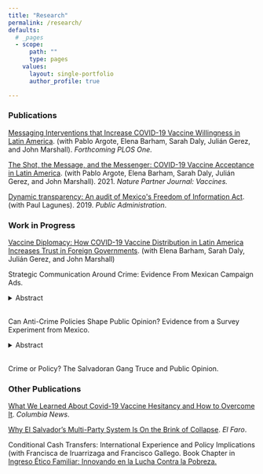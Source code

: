 ```yaml
---
title: "Research"
permalink: /research/
defaults:
  # _pages
  - scope:
      path: ""
      type: pages
    values:
      layout: single-portfolio
      author_profile: true

---
```


### Publications
[Messaging Interventions that Increase COVID-19 Vaccine Willingness in Latin America](https://papers.ssrn.com/sol3/papers.cfm?abstract_id=3812023). (with Pablo Argote, Elena Barham, Sarah Daly, Julián Gerez, and John Marshall). *Forthcoming PLOS One.*

[The Shot, the Message, and the Messenger: COVID-19 Vaccine Acceptance in Latin America](https://www.nature.com/articles/s41541-021-00380-x). (with Pablo Argote, Elena Barham, Sarah Daly, Julián Gerez, and John Marshall). 2021. *Nature Partner Journal: Vaccines.*

[Dynamic transparency: An audit of Mexico's Freedom of Information Act](https://onlinelibrary.wiley.com/doi/full/10.1111/padm.12553). (with Paul Lagunes). 2019. *Public Administration*. 

### Work in Progress
[Vaccine Diplomacy: How COVID-19 Vaccine Distribution in Latin America Increases Trust in Foreign Governments](/assets/vax_diplomacy_latam.pdf). (with Elena Barham, Sarah Daly, Julián Gerez, and John Marshall)


Strategic Communication Around Crime: Evidence From Mexican Campaign Ads.
<details><summary>Abstract</summary><p>Campaign messaging is supposed to provide voters with relevant information to select candidates that best align with their interests, but strategic communication by political parties can disrupt this process. Using as a case study the issue of insecurity in Mexico - which is very salient among majorities of citizens and that the literature on crime and politics would predict is an appealing campaign platform - I argue that political parties will communicate strategically about crime in contexts where crime has been persistent and chronic, such that it erodes the credibility of politicians to control it. I gather an original data set of the texts of electoral campaign ads in Mexico from 2012 through 2018 and use natural language processing techniques to classify ads as security related or not. Combining this data with different measures of homicides that capture the persistence of insecurity and with a difference-in-differences design, I show that chronic crime reduces the number of times political parties play a crime related ad. The findings provide evidence of strategic communication by parties in Mexico and have important implications for understanding the supply of anti-crime rhetoric in electoral campaigns.</p>
</details> &nbsp; 


Can Anti-Crime Policies Shape Public Opinion? Evidence from a Survey Experiment from Mexico. 
<details><summary>Abstract</summary><p>Can anti-crime policies shape public opinion of politician quality? I argue that anti-crime policies can help politicians signal their quality but only insofar as these policies are found to be credible by citizens. I test this argument in an online survey experiment implemented in Mexico that exposes respondents to hypothetical repressive and preventative anti-crime policies proposed by their mayor. Both policies lead to an increase in perceptions of mayoral effectiveness in a different policy domain. However, among citizens who do not find the policies credible — because they think they are ineffective, they think the mayor is incapable at controlling crime, or they blame the government for violence — the anti-crime policies reduce perceptions of politician effectiveness. I also find that actual crime indicators do not moderate these effects, except among respondents who blame the government for insecurity. These findings have important implications for understanding the conditions under which anti-crime policies and rhetoric can be effective at helping politicians garner support.</p>
</details> &nbsp; 


Crime or Policy? The Salvadoran Gang Truce and Public Opinion.

### Other Publications
[What We Learned About Covid-19 Vaccine Hesitancy and How to Overcome It](https://news.columbia.edu/news/overcome-vaccine-hesitancy-messages). *Columbia News*. 

[Why El Salvador’s Multi-Party System Is On the Brink of Collapse](https://elfaro.net/en/202102/columnas/25273/Why-El-Salvador%E2%80%99s-Multi-Party-System-Is-On-the-Brink-of-Collapse.htm). *El Faro*. 

Conditional Cash Transfers: International Experience and Policy Implications (with Francisca de Iruarrizaga and Francisco Gallego. Book Chapter in [Ingreso Ético Familiar: Innovando en la Lucha Contra la Pobreza.](https://lyd.org/producto/ingreso-etico-familiar-innovando-la-lucha-la-pobreza/)
